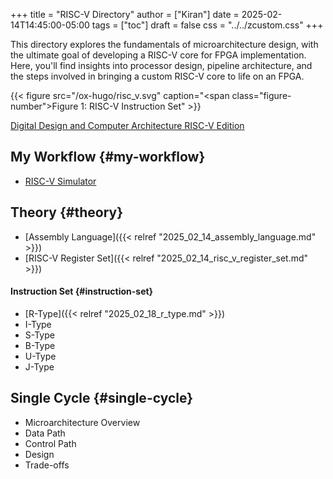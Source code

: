 +++
title = "RISC-V Directory"
author = ["Kiran"]
date = 2025-02-14T14:45:00-05:00
tags = ["toc"]
draft = false
css = "../../zcustom.css"
+++

This directory explores the fundamentals of microarchitecture design, with the ultimate goal of developing a RISC-V core for FPGA implementation. Here, you'll find insights into processor design, pipeline architecture, and the steps involved in bringing a custom RISC-V core to life on an FPGA.

{{< figure src="/ox-hugo/risc_v.svg" caption="<span class=\"figure-number\">Figure 1: </span>RISC-V Instruction Set" >}}

[Digital Design and Computer Architecture RISC-V Edition](https://www.sciencedirect.com/book/9780128200643/digital-design-and-computer-architecture)


## My Workflow {#my-workflow}

-   [RISC-V Simulator](https://ripes.me/)


## Theory {#theory}

-   [Assembly Language]({{< relref "2025_02_14_assembly_language.md" >}})
-   [RISC-V Register Set]({{< relref "2025_02_14_risc_v_register_set.md" >}})


#### Instruction Set {#instruction-set}

-   [R-Type]({{< relref "2025_02_18_r_type.md" >}})
-   I-Type
-   S-Type
-   B-Type
-   U-Type
-   J-Type


## Single Cycle {#single-cycle}

-   Microarchitecture Overview
-   Data Path
-   Control Path
-   Design
-   Trade-offs
